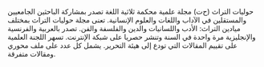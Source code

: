 حوليات التراث (ح‌ت) مجلة علمية محكمة ثلاثية اللغة تصدر بمشاركة الباحثين الجامعيين والمستقلين في الآداب واللغات والعلوم الإنسانية. تعنى مجلة حوليات التراث بمختلف ميادين التراث: الأدب واللسانيات والدين والفلسفة والفن. تصدر بالعربية والفرنسية والإنجليزية مرة واحدة في السنة وتنشر حصريا على شبكة الإنترنت. تسهر اللجنة العلمية على تقييم المقالات التي تودع إلى هيئة التحرير. يشمل كل عدد على ملف محوري ومقالات متفرقة.
